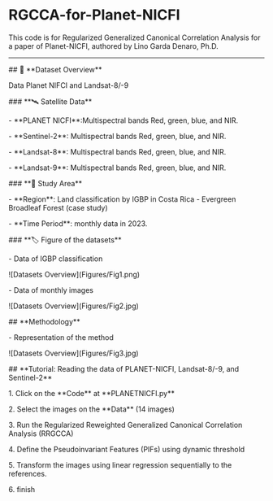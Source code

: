 # RGCCA-for-Planet-NICFI

This code is for Regularized Generalized Canonical Correlation Analysis for a paper of Planet-NICFI, authored by Lino Garda Denaro, Ph.D.



---

\## 📌 \*\*Dataset Overview\*\*  

Data Planet NIFCI and Landsat-8/-9



\### \*\*🛰 Satellite Data\*\*  

\- \*\*PLANET NICFI\*\*:Multispectral bands Red, green, blue, and NIR.  

\- \*\*Sentinel-2\*\*: Multispectral bands Red, green, blue, and NIR.

\- \*\*Landsat-8\*\*: Multispectral bands Red, green, blue, and NIR.

\- \*\*Landsat-9\*\*: Multispectral bands Red, green, blue, and NIR.



\### \*\*📍 Study Area\*\*  

\- \*\*Region\*\*: Land classification by IGBP in Costa Rica - Evergreen Broadleaf Forest (case study)

\- \*\*Time Period\*\*: monthly data in 2023.  



\### \*\*🏷 Figure of the datasets\*\*  

\- Data of IGBP classification

!\[Datasets Overview](Figures/Fig1.png)

\- Data of monthly images

!\[Datasets Overview](Figures/Fig2.jpg)



\## \*\*Methodology\*\*

\- Representation of the method

!\[Datasets Overview](Figures/Fig3.jpg)



\## \*\*Tutorial: Reading the data of PLANET-NICFI, Landsat-8/-9, and Sentinel-2\*\*

1\. Click on the \*\*Code\*\* at \*\*PLANETNICFI.py\*\*

2\. Select the images on the \*\*Data\*\* (14 images)

3\. Run the Regularized Reweighted Generalized Canonical Correlation Analysis (RRGCCA)

4\. Define the Pseudoinvariant Features (PIFs) using dynamic threshold

5\. Transform the images using linear regression sequentially to the references.

6\. finish



